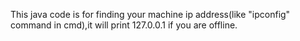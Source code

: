 This java code is for finding your machine ip address(like "ipconfig" command in cmd),it will print 127.0.0.1 if you are offline.
